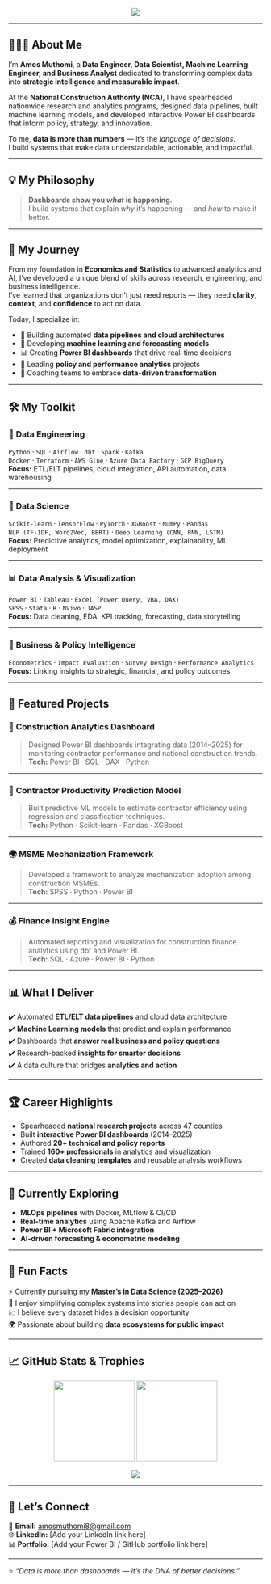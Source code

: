<!-- Typing SVG Animation -->
<p align="center">
  <img src="https://readme-typing-svg.herokuapp.com?font=Fira+Code&weight=600&size=22&pause=1000&color=2E8B57&center=true&vCenter=true&width=1600&lines=👋+Hi+there%2C+I'm+Muthomi+Amos+Muriungi!;Data+Engineer+·+Data+Scientist+·+Data+Analyst+·+Machine+Learning+Engineer+·+Business+Analyst;Transforming+data+into+decisions+that+drive+impact+and+uncovering+problems+dashboards+can’t+see.">
</p>


---

## 👨🏽‍💻 About Me

I’m **Amos Muthomi**, a **Data Engineer, Data Scientist, Machine Learning Engineer, and Business Analyst** dedicated to transforming complex data into **strategic intelligence and measurable impact**.

At the **National Construction Authority (NCA)**, I have spearheaded nationwide research and analytics programs, designed data pipelines, built machine learning models, and developed interactive Power BI dashboards that inform policy, strategy, and innovation.

To me, **data is more than numbers** — it’s the *language of decisions*.  
I build systems that make data understandable, actionable, and impactful.

---

## 💡 My Philosophy

> **Dashboards show you *what* is happening.**  
> I build systems that explain *why* it’s happening — and *how* to make it better.

---

## 🚀 My Journey

From my foundation in **Economics and Statistics** to advanced analytics and AI, I’ve developed a unique blend of skills across research, engineering, and business intelligence.  
I’ve learned that organizations don’t just need reports — they need **clarity**, **context**, and **confidence** to act on data.

Today, I specialize in:  
- 🧱 Building automated **data pipelines and cloud architectures**  
- 🤖 Developing **machine learning and forecasting models**  
- 📊 Creating **Power BI dashboards** that drive real-time decisions  
- 🧮 Leading **policy and performance analytics** projects  
- 🧠 Coaching teams to embrace **data-driven transformation**

---

## 🛠️ My Toolkit

### 🧩 **Data Engineering**
`Python` · `SQL` · `Airflow` · `dbt` · `Spark` · `Kafka`  
`Docker` · `Terraform` · `AWS Glue` · `Azure Data Factory` · `GCP BigQuery`  
**Focus:** ETL/ELT pipelines, cloud integration, API automation, data warehousing

---

### 🧠 **Data Science**
`Scikit-learn` · `TensorFlow` · `PyTorch` · `XGBoost` · `NumPy` · `Pandas`  
`NLP (TF-IDF, Word2Vec, BERT)` · `Deep Learning (CNN, RNN, LSTM)`  
**Focus:** Predictive analytics, model optimization, explainability, ML deployment

---

### 📊 **Data Analysis & Visualization**
`Power BI` · `Tableau` · `Excel (Power Query, VBA, DAX)`  
`SPSS` · `Stata` · `R` · `NVivo` · `JASP`  
**Focus:** Data cleaning, EDA, KPI tracking, forecasting, data storytelling

---

### 🧮 **Business & Policy Intelligence**
`Econometrics` · `Impact Evaluation` · `Survey Design` · `Performance Analytics`  
**Focus:** Linking insights to strategic, financial, and policy outcomes

---

## 💼 Featured Projects

### 🧱 **Construction Analytics Dashboard**
> Designed Power BI dashboards integrating data (2014–2025) for monitoring contractor performance and national construction trends.  
**Tech:** Power BI · SQL · DAX · Python  

---

### 🤖 **Contractor Productivity Prediction Model**
> Built predictive ML models to estimate contractor efficiency using regression and classification techniques.  
**Tech:** Python · Scikit-learn · Pandas · XGBoost  

---

### 🌍 **MSME Mechanization Framework**
> Developed a framework to analyze mechanization adoption among construction MSMEs.  
**Tech:** SPSS · Python · Power BI  

---

### 💰 **Finance Insight Engine**
> Automated reporting and visualization for construction finance analytics using dbt and Power BI.  
**Tech:** SQL · Azure · Power BI · Python  

---

## 📊 What I Deliver

✔️ Automated **ETL/ELT data pipelines** and cloud data architecture  
✔️ **Machine Learning models** that predict and explain performance  
✔️ Dashboards that **answer real business and policy questions**  
✔️ Research-backed **insights for smarter decisions**  
✔️ A data culture that bridges **analytics and action**

---

## 🏆 Career Highlights

- Spearheaded **national research projects** across 47 counties  
- Built **interactive Power BI dashboards** (2014–2025)  
- Authored **20+ technical and policy reports**  
- Trained **160+ professionals** in analytics and visualization  
- Created **data cleaning templates** and reusable analysis workflows  

---

## 🌱 Currently Exploring

- **MLOps pipelines** with Docker, MLflow & CI/CD  
- **Real-time analytics** using Apache Kafka and Airflow  
- **Power BI + Microsoft Fabric integration**  
- **AI-driven forecasting & econometric modeling**

---

## 💬 Fun Facts

⚡ Currently pursuing my **Master’s in Data Science (2025–2026)**  
🎯 I enjoy simplifying complex systems into stories people can act on  
📈 I believe every dataset hides a decision opportunity  
🌍 Passionate about building **data ecosystems for public impact**

---

## 📈 GitHub Stats & Trophies

<p align="center">
  <img src="https://github-readme-stats.vercel.app/api?username=amosmuthomi&show_icons=true&theme=react" height="160px"/>
  <img src="https://github-readme-stats.vercel.app/api/top-langs/?username=amosmuthomi&layout=compact&theme=react" height="160px"/>
</p>

<p align="center">
  <img src="https://github-profile-trophy.vercel.app/?username=amosmuthomi&theme=onedark&no-frame=true&row=1&column=6" />
</p>

---

## 🤝 Let’s Connect

📧 **Email:** [amosmuthomi8@gmail.com](mailto:amosmuthomi8@gmail.com)  
🌐 **LinkedIn:** [Add your LinkedIn link here]  
📊 **Portfolio:** [Add your Power BI / GitHub portfolio link here]  

---

⭐ *“Data is more than dashboards — it’s the DNA of better decisions.”*

